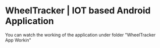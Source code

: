 # WheelTracker | IOT based Android Application

You can watch the working of the application under folder "WheelTracker App Workin"

